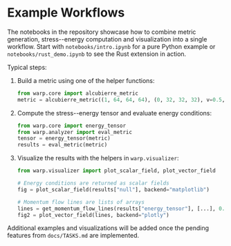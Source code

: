 # Example Workflows

The notebooks in the repository showcase how to combine metric generation, stress--energy computation and visualization into a single workflow. Start with `notebooks/intro.ipynb` for a pure Python example or `notebooks/rust_demo.ipynb` to see the Rust extension in action.

Typical steps:

1. Build a metric using one of the helper functions:
   ```python
   from warp.core import alcubierre_metric
   metric = alcubierre_metric((1, 64, 64, 64), (0, 32, 32, 32), v=0.5, R=8, sigma=4)
   ```
2. Compute the stress--energy tensor and evaluate energy conditions:
   ```python
   from warp.core import energy_tensor
   from warp.analyzer import eval_metric
   tensor = energy_tensor(metric)
   results = eval_metric(metric)
   ```
3. Visualize the results with the helpers in ``warp.visualizer``:
   ```python
   from warp.visualizer import plot_scalar_field, plot_vector_field

   # Energy conditions are returned as scalar fields
   fig = plot_scalar_field(results["null"], backend="matplotlib")

   # Momentum flow lines are lists of arrays
   lines = get_momentum_flow_lines(results["energy_tensor"], [...], 0.1, 100, 1.0)
   fig2 = plot_vector_field(lines, backend="plotly")
   ```

Additional examples and visualizations will be added once the pending features from `docs/TASKS.md` are implemented.
